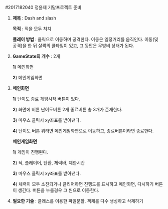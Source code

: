 #2017182040 정윤제 기말프로젝트 준비

1. **제목** : Dash and slash

   **목적** : 적을 모두 처치

   **플레이 방법** : 클릭으로 이동하며 공격한다. 이동은 일정거리를 움직인다. 이동(및 공격)을 한 뒤 살짝의 쿨타임이 있고, 그 동안은 무방비 상태가 된다. 

2. **GameState의 개수** : 2개

   **1**) 메인화면

   **2**) 메인게임화면

3. **메인화면** 

   **1**) 난이도 종료 게임시작 버튼이 있다.

   **2**) 화면에 버튼 난이도버튼 2개 종료버튼 총 3개가 존재한다.

   **3**) 마우스 클릭시 xy좌표를 받아낸다. 

   **4**) 난이도 버튼 위라면 메인게임화면으로 이동하고, 종료버튼이라면 종료한다.

   **메인게임화면**

   **1**) 게임이 진행된다.

   **2**) 적, 플레이어, 탄환, 체력바, 제한시간

   **3**) 마우스 클릭시 xy좌표를 받아낸다. 

   **4**) 체력이 모두 소진되거나 클리어하면 진행도를 표시하고 메인화면, 다시하기 버튼이 생긴다.
          버튼을 누를경우 그 씬으로 이동한다.

4. **필요한 기술** : 클래스를 이용한 파일분할, 객체를 다수 생성하고 삭제하기
